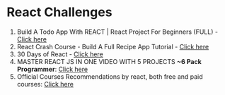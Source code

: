 # React Challenges

1. Build A Todo App With REACT | React Project For Beginners (FULL) - [Click here](https://www.youtube.com/watch?v=pCA4qpQDZD8)
2. React Crash Course - Build A Full Recipe App Tutorial - [Click here](https://www.youtube.com/watch?v=xc4uOzlndAk)
3. 30 Days of React - [Click here](https://github.com/Asabeneh/30-Days-Of-React)
4. MASTER REACT JS IN ONE VIDEO WITH 5 PROJECTS **~6 Pack Programmer**: [Click here](https://www.youtube.com/watch?v=b50zSyLiCYQ)
5. Official Courses Recommendations by react, both free and paid courses: [Click here](https://reactjs.org/community/courses.html)
